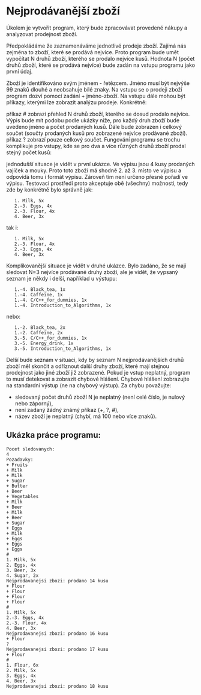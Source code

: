# Nejprodávanější zboží #

Úkolem je vytvořit program, který bude zpracovávat provedené nákupy a analyzovat prodejnost zboží.

Předpokládáme že zaznamenáváme jednotlivé prodeje zboží. Zajímá nás zejména to zboží, které se prodává nejvíce. Proto program bude umět vypočítat N druhů zboží, kterého se prodalo nejvíce kusů. Hodnota N (počet druhů zboží, které se prodává nejvíce) bude zadán na vstupu programu jako první údaj.

Zboží je identifikováno svým jménem - řetězcem. Jméno musí být nejvýše 99 znaků dlouhé a neobsahuje bílé znaky. Na vstupu se o prodeji zboží program dozví pomocí zadání + jméno-zboží. Na vstupu dále mohou být příkazy, kterými lze zobrazit analýzu prodeje. Konkrétně:

příkaz # zobrazí přehled N druhů zboží, kterého se dosud prodalo nejvíce. Výpis bude mít podobu podle ukázky níže, pro každý druh zboží bude uvedeno jméno a počet prodaných kusů. Dále bude zobrazen i celkový součet (součty prodaných kusů pro zobrazené nejvíce prodávané zboží).
příkaz ? zobrazí pouze celkový součet.
Fungování programu se trochu komplikuje pro vstupy, kde se pro dva a více různých druhů zboží prodal stejný počet kusů:

jednodušší situace je vidět v první ukázce. Ve výpisu jsou 4 kusy prodaných vajíček a mouky. Proto toto zboží má shodně 2. až 3. místo ve výpisu a odpovídá tomu i formát výpisu. Zároveň tím není určeno přesné pořadí ve výpisu. Testovací prostředí proto akceptuje obě (všechny) možnosti, tedy zde by konkrétně bylo správně jak:

```
   1. Milk, 5x
   2.-3. Eggs, 4x
   2.-3. Flour, 4x
   4. Beer, 3x
```
tak i:
```
   1. Milk, 5x
   2.-3. Flour, 4x
   2.-3. Eggs, 4x
   4. Beer, 3x
```  
Komplikovanější situace je vidět v druhé ukázce. Bylo zadáno, že se mají sledovat N=3 nejvíce prodávané druhy zboží, ale je vidět, že vypsaný seznam je někdy i delší, například u výstupu:
```
   1.-4. Black_tea, 1x
   1.-4. Caffeine, 1x
   1.-4. C/C++_for_dummies, 1x
   1.-4. Introduction_to_Algorithms, 1x
```  
nebo:
```
   1.-2. Black_tea, 2x
   1.-2. Caffeine, 2x
   3.-5. C/C++_for_dummies, 1x
   3.-5. Energy_drink, 1x
   3.-5. Introduction_to_Algorithms, 1x
```
Delší bude seznam v situaci, kdy by seznam N nejprodávanějších druhů zboží měl skončit a odříznout další druhy zboží, které mají stejnou prodejnost jako jiné zboží již zobrazené.
Pokud je vstup neplatný, program to musí detekovat a zobrazit chybové hlášení. Chybové hlášení zobrazujte na standardní výstup (ne na chybový výstup). Za chybu považujte:

- sledovaný počet druhů zboží N je neplatný (není celé číslo, je nulový nebo záporný),
- není zadaný žádný známý příkaz (+, ?, #),
- název zboží je neplatný (chybí, má 100 nebo více znaků).

**Ukázka práce programu:**
---
```
Pocet sledovanych:
4
Pozadavky:
+ Fruits
+ Milk
+ Milk
+ Sugar
+ Butter
+ Beer
+ Vegetables
+ Milk
+ Beer
+ Milk
+ Beer
+ Sugar
+ Eggs
+ Milk
+ Eggs
+ Eggs
+ Eggs
#
1. Milk, 5x
2. Eggs, 4x
3. Beer, 3x
4. Sugar, 2x
Nejprodavanejsi zbozi: prodano 14 kusu
+ Flour
+ Flour
+ Flour
+ Flour
#
1. Milk, 5x
2.-3. Eggs, 4x
2.-3. Flour, 4x
4. Beer, 3x
Nejprodavanejsi zbozi: prodano 16 kusu
+ Flour
?
Nejprodavanejsi zbozi: prodano 17 kusu
+ Flour
#
1. Flour, 6x
2. Milk, 5x
3. Eggs, 4x
4. Beer, 3x
Nejprodavanejsi zbozi: prodano 18 kusu
```